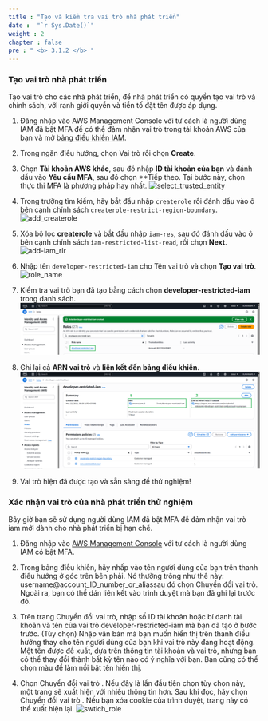 ```yaml
---
title : "Tạo và kiểm tra vai trò nhà phát triển"
date :  "`r Sys.Date()`" 
weight : 2
chapter : false
pre : " <b> 3.1.2 </b> "
---
```

### Tạo vai trò nhà phát triển
Tạo vai trò cho các nhà phát triển, để nhà phát triển có quyền tạo vai trò và chính sách, với ranh giới quyền và tiền tố đặt tên được áp dụng.

1. Đăng nhập vào AWS Management Console với tư cách là người dùng IAM đã bật MFA để có thể đảm nhận vai trò trong tài khoản AWS của bạn và mở [bảng điều khiển IAM](https://console.aws.amazon.com/iam/).
    
2. Trong ngăn điều hướng, chọn Vai trò rồi chọn **Create**.

3. Chọn **Tài khoản AWS khác**, sau đó nhập **ID tài khoản của bạn** và đánh dấu vào **Yêu cầu MFA**, sau đó chọn **Tiếp theo. Tại bước này, chọn thực thi MFA là phương pháp hay nhất.
![select_trusted_entity](/images/3.connect/3.1/4_select_trusted_entity.png)

4. Trong trường tìm kiếm, hãy bắt đầu nhập ```createrole``` rồi đánh dấu vào ô bên cạnh chính sách ``createrole-restrict-region-boundary``.
![add_createrole](/images/3.connect/3.1/5_add_createrole.png)

5. Xóa bộ lọc **createrole** và bắt đầu nhập ```iam-res```, sau đó đánh dấu vào ô bên cạnh chính sách ``iam-restricted-list-read``, rồi chọn **Next**.
![add-iam_rlr](/images/3.connect/3.1/6_add-iam_rlr.png)

6. Nhập tên ```developer-restricted-iam``` cho Tên vai trò và chọn **Tạo vai trò**.
![role_name](/images/3.connect/3.1/7_role_name.png)

7. Kiểm tra vai trò bạn đã tạo bằng cách chọn **developer-restricted-iam** trong danh sách. 
![choose_new_role](../../../../static/images/3.connect/3.1/8_choose_new_role.png)

8. Ghi lại cả **ARN vai trò** và **liên kết đến bảng điều khiển**.
![copy_arn](/static/images/3.connect/3.1/9_copy_arn.png)

9. Vai trò hiện đã được tạo và sẵn sàng để thử nghiệm!

### Xác nhận vai trò của nhà phát triển thử nghiệm
Bây giờ bạn sẽ sử dụng người dùng IAM đã bật MFA để đảm nhận vai trò iam mới dành cho nhà phát triển bị hạn chế.

1. Đăng nhập vào [AWS Management Console](https://console.aws.amazon.com ) với tư cách là người dùng IAM có bật MFA. 

2. Trong bảng điều khiển, hãy nhấp vào tên người dùng của bạn trên thanh điều hướng ở góc trên bên phải. Nó thường trông như thế này: username@account_ID_number_or_aliassau đó chọn Chuyển đổi vai trò. Ngoài ra, bạn có thể dán liên kết vào trình duyệt mà bạn đã ghi lại trước đó.

3. Trên trang Chuyển đổi vai trò, nhập số ID tài khoản hoặc bí danh tài khoản và tên của vai trò developer-restricted-iam mà bạn đã tạo ở bước trước. (Tùy chọn) Nhập văn bản mà bạn muốn hiển thị trên thanh điều hướng thay cho tên người dùng của bạn khi vai trò này đang hoạt động. Một tên được đề xuất, dựa trên thông tin tài khoản và vai trò, nhưng bạn có thể thay đổi thành bất kỳ tên nào có ý nghĩa với bạn. Bạn cũng có thể chọn màu để làm nổi bật tên hiển thị.

4. Chọn Chuyển đổi vai trò . Nếu đây là lần đầu tiên chọn tùy chọn này, một trang sẽ xuất hiện với nhiều thông tin hơn. Sau khi đọc, hãy chọn Chuyển đổi vai trò . Nếu bạn xóa cookie của trình duyệt, trang này có thể xuất hiện lại.
![swtich_role](/images/3.connect/3.1/10_swtich_role.png)